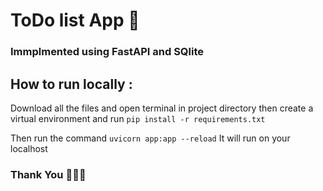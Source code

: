 # ToDo list App 📝
### Immplmented using FastAPI and SQlite

## How to run locally :
Download all the files and open terminal in project directory then create a virtual environment 
and run ```pip install -r requirements.txt```

Then run the command  ```uvicorn app:app --reload``` 
It will run on your localhost

### Thank You 👋👋👋
